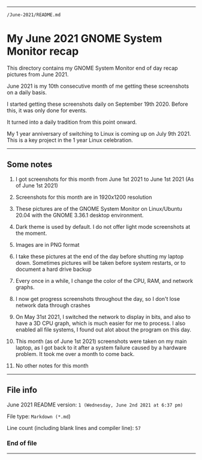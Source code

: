 
***

`/June-2021/README.md`

# My June 2021 GNOME System Monitor recap

This directory contains my GNOME System Monitor end of day recap pictures from June 2021.

June 2021 is my 10th consecutive month of me getting these screenshots on a daily basis.

I started getting these screenshots daily on September 19th 2020. Before this, it was only done for events.

It turned into a daily tradition from this point onward.

My 1 year anniversary of switching to Linux is coming up on July 9th 2021. This is a key project in the 1 year Linux celebration.

***

## Some notes

1. I got screenshots for this month from June 1st 2021 to June 1st 2021 (As of June 1st 2021)

2. Screenshots for this month are in 1920x1200 resolution

3. These pictures are of the GNOME System Monitor on Linux/Ubuntu 20.04 with the GNOME 3.36.1 desktop environment.

4. Dark theme is used by default. I do not offer light mode screenshots at the moment.

5. Images are in PNG format

6. I take these pictures at the end of the day before shutting my laptop down. Sometimes pictures will be taken before system restarts, or to document a hard drive backup

7. Every once in a while, I change the color of the CPU, RAM, and network graphs.

8. I now get progress screenshots throughout the day, so I don't lose network data through crashes

9. On May 31st 2021, I switched the network to display in bits, and also to have a 3D CPU graph, which is much easier for me to process. I also enabled all file systems, I found out alot about the program on this day.

10. This month (as of June 1st 2021) screenshots were taken on my main laptop, as I got back to it after a system failure caused by a hardware problem. It took me over a month to come back.

11. No other notes for this month

***

## File info

June 2021 README version: `1 (Wednesday, June 2nd 2021 at 6:37 pm)`

File type: `Markdown (*.md`)

Line count (including blank lines and compiler line): `57`

### End of file

***
